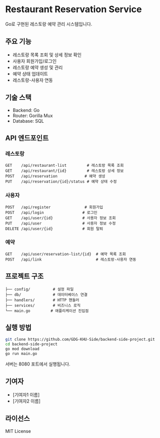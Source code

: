 # Restaurant Reservation Service

Go로 구현된 레스토랑 예약 관리 시스템입니다.

## 주요 기능

- 레스토랑 목록 조회 및 상세 정보 확인
- 사용자 회원가입/로그인
- 레스토랑 예약 생성 및 관리
- 예약 상태 업데이트
- 레스토랑-사용자 연동

## 기술 스택

- Backend: Go
- Router: Gorilla Mux
- Database: SQL

## API 엔드포인트

### 레스토랑
```
GET    /api/restaurant-list         # 레스토랑 목록 조회
GET    /api/restaurant/{id}         # 레스토랑 상세 정보
POST   /api/reservation            # 예약 생성
PUT    /api/reservation/{id}/status # 예약 상태 수정
```

### 사용자
```
POST   /api/register               # 회원가입
POST   /api/login                 # 로그인
GET    /api/user/{id}             # 사용자 정보 조회
PUT    /api/user                  # 사용자 정보 수정
DELETE /api/user/{id}             # 회원 탈퇴
```

### 예약
```
GET    /api/user/reservation-list/{id}  # 예약 목록 조회
POST   /api/link                        # 레스토랑-사용자 연동
```

## 프로젝트 구조

```
├── config/          # 설정 파일
├── db/              # 데이터베이스 연결
├── handlers/        # HTTP 핸들러
├── services/        # 비즈니스 로직
└── main.go         # 애플리케이션 진입점
```

## 실행 방법

```bash
git clone https://github.com/GDG-KHU-Side/backend-side-project.git
cd backend-side-project
go mod download
go run main.go
```

서버는 8080 포트에서 실행됩니다.

## 기여자

- [기여자1 이름]
- [기여자2 이름]

## 라이선스

MIT License
